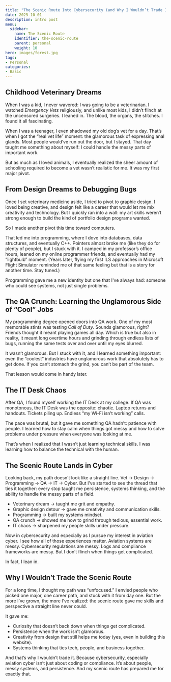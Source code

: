```yaml
---
title: "The Scenic Route Into Cybersecurity (and Why I Wouldn’t Trade It)"
date: 2025-10-01
description: intro post
menu:
  sidebar:
    name: The Scenic Route
    identifier: the-scenic-route
    parent: personal
    weight: 10
hero: images/forest.jpg
tags:
- Personal
categories:
- Basic
---
```


## Childhood Veterinary Dreams

When I was a kid, I never wavered: I was going to be a veterinarian. I watched _Emergency Vets_ religiously, and unlike most kids, I didn’t flinch at the uncensored surgeries. I leaned in. The blood, the organs, the stitches. I found it all fascinating.

When I was a teenager, I even shadowed my old dog’s vet for a day. That’s when I got the “real vet life” moment: the glamorous task of expressing anal glands. Most people would’ve run out the door, but I stayed. That day taught me something about myself: I could handle the messy parts of important work.

But as much as I loved animals, I eventually realized the sheer amount of schooling required to become a vet wasn’t realistic for me. It was my first major pivot.

## From Design Dreams to Debugging Bugs

Once I set veterinary medicine aside, I tried to pivot to graphic design. I loved being creative, and design felt like a career that would let me mix creativity and technology. But I quickly ran into a wall: my art skills weren’t strong enough to build the kind of portfolio design programs wanted.

So I made another pivot this time toward computers.

That led me into programming, where I dove into databases, data structures, and eventually C++. Pointers almost broke me (like they do for plenty of people), but I stuck with it. I camped in my professor’s office hours, leaned on my online programmer friends, and eventually had my “lightbulb” moment. (Years later, flying my first ILS approaches in Microsoft Flight Simulator reminded me of that same feeling but that is a story for another time. Stay tuned.)

Programming gave me a new identity but one that I've always had: someone who could see systems, not just single problems.

## The QA Crunch: Learning the Unglamorous Side of “Cool” Jobs

My programming degree opened doors into QA work. One of my most memorable stints was testing _Call of Duty_. Sounds glamorous, right? Friends thought it meant playing games all day. Which is true but also in reality, it meant long overtime hours and grinding through endless lists of bugs, running the same tests over and over until my eyes blurred.

It wasn’t glamorous. But I stuck with it, and I learned something important: even the “coolest” industries have unglamorous work that absolutely has to get done. If you can’t stomach the grind, you can’t be part of the team.

That lesson would come in handy later.

## The IT Desk Chaos

After QA, I found myself working the IT Desk at my college. If QA was monotonous, the IT Desk was the opposite: chaotic. Laptop returns and handouts. Tickets piling up. Endless “my Wi-Fi isn’t working” calls.

The pace was brutal, but it gave me something QA hadn’t: patience with people. I learned how to stay calm when things got messy and how to solve problems under pressure when everyone was looking at me.

That’s when I realized that I wasn’t just learning technical skills. I was learning how to balance the technical with the human.

## The Scenic Route Lands in Cyber

Looking back, my path doesn’t look like a straight line. Vet → Design → Programming → QA → IT → Cyber. But I’ve started to see the thread that ties it together: every stop taught me persistence, systems thinking, and the ability to handle the messy parts of a field.

- Veterinary dream → taught me grit and empathy.
- Graphic design detour → gave me creativity and communication skills.
- Programming → built my systems mindset.
- QA crunch → showed me how to grind through tedious, essential work.
- IT chaos → sharpened my people skills under pressure.

Now in cybersecurity and especially as I pursue my interest in aviation cyber. I see how all of those experiences matter. Aviation systems are messy. Cybersecurity regulations are messy. Logs and compliance frameworks are messy. But I don’t flinch when things get complicated.

In fact, I lean in.

## Why I Wouldn’t Trade the Scenic Route

For a long time, I thought my path was “unfocused.” I envied people who picked one major, one career path, and stuck with it from day one. But the more I’ve grown, the more I’ve realized: the scenic route gave me skills and perspective a straight line never could.

It gave me:

- Curiosity that doesn’t back down when things get complicated. 
- Persistence when the work isn’t glamorous.
- Creativity from design that still helps me today (yes, even in building this website).
- Systems thinking that ties tech, people, and business together.

And that’s why I wouldn’t trade it. Because cybersecurity, especially aviation cyber isn’t just about coding or compliance. It’s about people, messy systems, and persistence. And my scenic route has prepared me for exactly that.